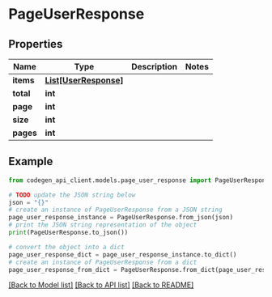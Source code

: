 # PageUserResponse


## Properties

Name | Type | Description | Notes
------------ | ------------- | ------------- | -------------
**items** | [**List[UserResponse]**](UserResponse.md) |  | 
**total** | **int** |  | 
**page** | **int** |  | 
**size** | **int** |  | 
**pages** | **int** |  | 

## Example

```python
from codegen_api_client.models.page_user_response import PageUserResponse

# TODO update the JSON string below
json = "{}"
# create an instance of PageUserResponse from a JSON string
page_user_response_instance = PageUserResponse.from_json(json)
# print the JSON string representation of the object
print(PageUserResponse.to_json())

# convert the object into a dict
page_user_response_dict = page_user_response_instance.to_dict()
# create an instance of PageUserResponse from a dict
page_user_response_from_dict = PageUserResponse.from_dict(page_user_response_dict)
```
[[Back to Model list]](../README.md#documentation-for-models) [[Back to API list]](../README.md#documentation-for-api-endpoints) [[Back to README]](../README.md)


